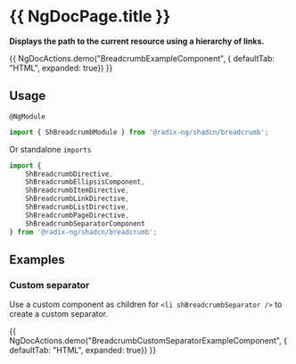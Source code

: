 # {{ NgDocPage.title }}
**Displays the path to the current resource using a hierarchy of links.**


{{ NgDocActions.demo("BreadcrumbExampleComponent", { defaultTab: "HTML", expanded: true}) }}

## Usage

`@NgModule`
```ts
import { ShBreadcrumbModule } from '@radix-ng/shadcn/breadcrumb';
```


Or standalone `imports`

```ts
import {
    ShBreadcrumbDirective,
    ShBreadcrumbEllipsisComponent,
    ShBreadcrumbItemDirective,
    ShBreadcrumbLinkDirective,
    ShBreadcrumbListDirective,
    ShBreadcrumbPageDirective,
    ShBreadcrumbSeparatorComponent
} from '@radix-ng/shadcn/breadcrumb';
```

## Examples

### Custom separator

Use a custom component as children for `<li shBreadcrumbSeparator />` to create a custom separator.

{{ NgDocActions.demo("BreadcrumbCustomSeparatorExampleComponent", { defaultTab: "HTML", expanded: true}) }}
